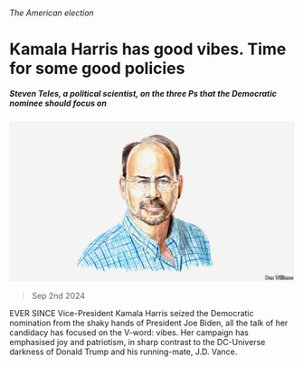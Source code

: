 ###### The American election

# Kamala Harris has good vibes. Time for some good policies 

##### Steven Teles, a political scientist, on the three Ps that the Democratic nominee should focus on 

![image](images/20240902_BID001.jpg) 

> Sep 2nd 2024 

EVER SINCE Vice-President Kamala Harris seized the Democratic nomination from the shaky hands of President Joe Biden, all the talk of her candidacy has focused on the V-word: vibes. Her campaign has emphasised joy and patriotism, in sharp contrast to the DC-Universe darkness of Donald Trump and his running-mate, J.D. Vance.

